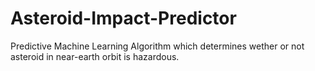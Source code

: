 # Asteroid-Impact-Predictor
Predictive Machine Learning Algorithm which determines wether or not asteroid in near-earth orbit is hazardous.
